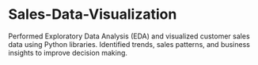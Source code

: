 # Sales-Data-Visualization
Performed Exploratory Data Analysis (EDA) and visualized customer sales data using Python libraries. Identified trends, sales patterns, and business insights to improve decision making.
